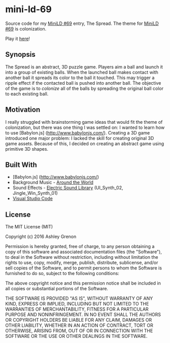 # mini-ld-69
Source code for my [MiniLD #69](http://ludumdare.com/compo/2016/07/10/minild-69-colonization/) entry, The Spread.  The theme for [MiniLD #69](http://ludumdare.com/compo/2016/07/10/minild-69-colonization/) is colonization.

Play it [here](https://townsean.github.io/mini-ld-69/)!

## Synopsis

The Spread is an abstract, 3D puzzle game.  Players aim a ball and launch it into a group of existing balls.  When the launched ball makes contact with another ball it spreads its color to the ball it touched. This may trigger a ripple effect if the contacted ball is pushed into another ball.  The objective of the game is to *colonize* all of the balls by spreading the original ball color to each existing ball.

## Motivation

I really struggled with brainstorming game ideas that would fit the theme of colonization, but there was one thing I was settled on:  I wanted to learn how to use [Babylon.js] (http://www.babylonjs.com/).  Creating a 3D game introduced one major problem:  I lacked the skill for creating original 3D game assets.  Because of this, I decided on creating an abstract game using primitive 3D shapes.

## Built With
* [Babylon.js] (http://www.babylonjs.com/)
* Background Music - [Around the World](http://opengameart.org/content/around-the-world)
* Sound Effects - [Electric Sound Library](http://opengameart.org/content/electric-sound-effects-library) (UI_Synth_02, Jingle_Win_Synth_01)
* [Visual Studio Code](https://code.visualstudio.com)

## License

The MIT License (MIT)

Copyright (c) 2016 Ashley Grenon

Permission is hereby granted, free of charge, to any person obtaining a copy
of this software and associated documentation files (the "Software"), to deal
in the Software without restriction, including without limitation the rights
to use, copy, modify, merge, publish, distribute, sublicense, and/or sell
copies of the Software, and to permit persons to whom the Software is
furnished to do so, subject to the following conditions:

The above copyright notice and this permission notice shall be included in all
copies or substantial portions of the Software.

THE SOFTWARE IS PROVIDED "AS IS", WITHOUT WARRANTY OF ANY KIND, EXPRESS OR
IMPLIED, INCLUDING BUT NOT LIMITED TO THE WARRANTIES OF MERCHANTABILITY,
FITNESS FOR A PARTICULAR PURPOSE AND NONINFRINGEMENT. IN NO EVENT SHALL THE
AUTHORS OR COPYRIGHT HOLDERS BE LIABLE FOR ANY CLAIM, DAMAGES OR OTHER
LIABILITY, WHETHER IN AN ACTION OF CONTRACT, TORT OR OTHERWISE, ARISING FROM,
OUT OF OR IN CONNECTION WITH THE SOFTWARE OR THE USE OR OTHER DEALINGS IN THE
SOFTWARE.
